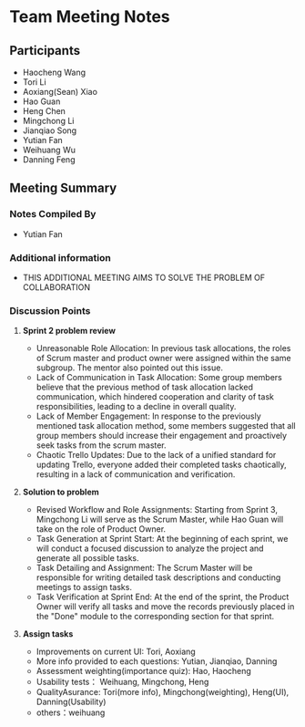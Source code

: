 # Team Meeting Notes

## Participants
- Haocheng Wang
- Tori Li
- Aoxiang(Sean) Xiao
- Hao Guan
- Heng Chen
- Mingchong Li
- Jianqiao Song
- Yutian Fan
- Weihuang Wu
- Danning Feng


## Meeting Summary

### Notes Compiled By
- Yutian Fan

### Additional information
- THIS ADDITIONAL MEETING AIMS TO SOLVE THE PROBLEM OF COLLABORATION

### Discussion Points

1. **Sprint 2 problem review**
    - Unreasonable Role Allocation:
      In previous task allocations, the roles of Scrum master and product owner were assigned within the same subgroup. The mentor also pointed out this issue.
    - Lack of Communication in Task Allocation:
      Some group members believe that the previous method of task allocation lacked communication, which hindered cooperation and clarity of task responsibilities, leading to a decline in overall quality.
    - Lack of Member Engagement:
      In response to the previously mentioned task allocation method, some members suggested that all group members should increase their engagement and proactively seek tasks from the scrum master.
    - Chaotic Trello Updates:
      Due to the lack of a unified standard for updating Trello, everyone added their completed tasks chaotically, resulting in a lack of communication and verification.

2. **Solution to problem**
    - Revised Workflow and Role Assignments:
      Starting from Sprint 3, Mingchong Li will serve as the Scrum Master, while Hao Guan will take on the role of Product Owner.
    - Task Generation at Sprint Start:
      At the beginning of each sprint, we will conduct a focused discussion to analyze the project and generate all possible tasks.
    - Task Detailing and Assignment: 
      The Scrum Master will be responsible for writing detailed task descriptions and conducting meetings to assign tasks.
    - Task Verification at Sprint End:
      At the end of the sprint, the Product Owner will verify all tasks and move the records previously placed in the "Done" module to the corresponding section for that sprint.

1. **Assign tasks**
    - Improvements on current UI: Tori, Aoxiang
    - More info provided to each questions: Yutian, Jianqiao, Danning
    - Assessment weighting(importance quiz): Hao, Haocheng
    - Usability tests： Weihuang, Mingchong, Heng
    - QualityAsurance: Tori(more info),  Mingchong(weighting), Heng(UI), Danning(Usability) 
    - others：weihuang
